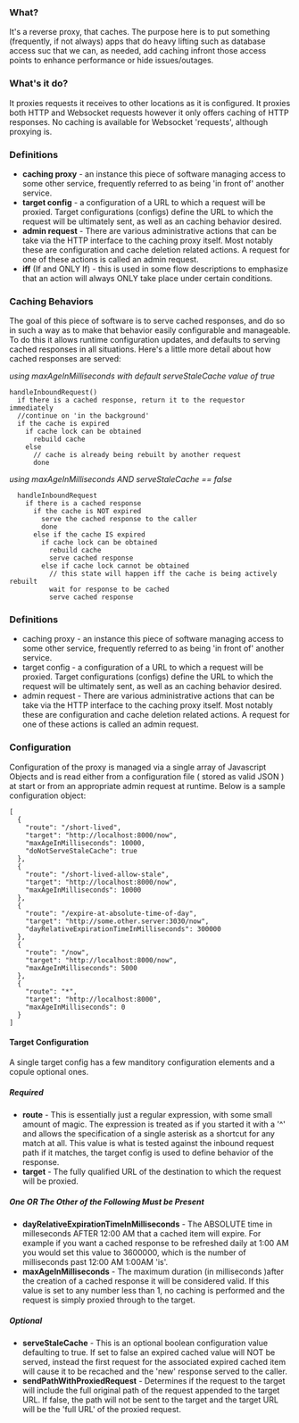 ### What?

It's a reverse proxy, that caches. The purpose here is to put something (frequently, if not always) apps that do heavy lifting such as database access suc that we can, as needed, add caching infront those access points to enhance performance or hide issues/outages.

### What's it do?

It proxies requests it receives to other locations as it is configured. It proxies both HTTP and Websocket requests however it only offers caching of HTTP responses. No caching is available for Websocket 'requests', although proxying is.

### Definitions

* **caching proxy** - an instance this piece of software managing access to some other service, frequently 
  referred to as being 'in front of' another service.
* **target config** - a configuration of a URL to which a request will be proxied. Target configurations (configs)
  define the URL to which the request will be ultimately sent, as well as an caching behavior desired.
* **admin request** - There are various administrative actions that can be take via the HTTP interface
  to the caching proxy itself. Most notably these are configuration and cache deletion related actions.
  A request for one of these actions is called an admin request.
* **iff** (If and ONLY If) - this is used in some flow descriptions to emphasize that an action will always ONLY take place under certain conditions.

### Caching Behaviors

The goal of this piece of software is to serve cached responses, and do so in such a way as to make that behavior easily configurable and manageable. To do this it allows runtime configuration updates, and defaults to serving cached responses in all situations. Here's a little more detail about how cached responses are served:

*using maxAgeInMilliseconds with default serveStaleCache value of true*

````
handleInboundRequest()
  if there is a cached response, return it to the requestor immediately
  //continue on 'in the background'
  if the cache is expired
    if cache lock can be obtained
      rebuild cache
    else
      // cache is already being rebuilt by another request
      done
````

*using maxAgeInMilliseconds AND serveStaleCache == false*

````
  handleInboundRequest
    if there is a cached response
      if the cache is NOT expired
        serve the cached response to the caller
        done
      else if the cache IS expired
        if cache lock can be obtained
          rebuild cache
          serve cached response
        else if cache lock cannot be obtained
          // this state will happen iff the cache is being actively rebuilt
          wait for response to be cached
          serve cached response
````

### Definitions

* caching proxy - an instance this piece of software managing access to some other service, frequently 
  referred to as being 'in front of' another service.
* target config - a configuration of a URL to which a request will be proxied. Target configurations (configs)
  define the URL to which the request will be ultimately sent, as well as an caching behavior desired.
* admin request - There are various administrative actions that can be take via the HTTP interface
  to the caching proxy itself. Most notably these are configuration and cache deletion related actions.
  A request for one of these actions is called an admin request.


### Configuration

Configuration of the proxy is managed via a single array of Javascript Objects and is read either 
from a configuration file ( stored as valid JSON ) at start or from an appropriate admin request
at runtime. Below is a sample configuration object:

````
[
  {
    "route": "/short-lived",
    "target": "http://localhost:8000/now",
    "maxAgeInMilliseconds": 10000,
    "doNotServeStaleCache": true
  },
  {
    "route": "/short-lived-allow-stale",
    "target": "http://localhost:8000/now",
    "maxAgeInMilliseconds": 10000
  },
  {
    "route": "/expire-at-absolute-time-of-day",
    "target": "http://some.other.server:3030/now",
    "dayRelativeExpirationTimeInMilliseconds": 300000   
  },
  {
    "route": "/now",
    "target": "http://localhost:8000/now",
    "maxAgeInMilliseconds": 5000
  },
  {
    "route": "*",
    "target": "http://localhost:8000",
    "maxAgeInMilliseconds": 0
  }
]
````

#### Target Configuration

A single target config has a few manditory configuration elements and a copule optional ones.

##### Required
* **route** - This is essentially just a regular expression, with some small amount of magic. The expression is treated as if you started it with a '^' and allows the specification of a single asterisk as a shortcut for any match at all. This value is what is tested against the inbound request path if it matches, the target config is used to define behavior of the response.
* **target** - The fully qualified URL of the destination to which the request will be proxied.

##### One *OR* The Other of the Following Must be Present
* **dayRelativeExpirationTimeInMilliseconds** - The ABSOLUTE time in milleseconds AFTER 12:00 AM that a cached item will expire. For example if you want a cached response to be refreshed daily at 1:00 AM you would set this value to 3600000, which is the number of milliseconds past 12:00 AM 1:00AM 'is'.
* **maxAgeInMilliseconds** - The maximum duration (in milliseconds )after the creation of a cached response it will be considered valid. If this value is set to any number less than 1, no caching is performed and the request is simply proxied through to the target.

##### Optional
* **serveStaleCache** - This is an optional boolean configuration value defaulting to true. If set to false an expired cached value will NOT be served, instead the first request for the associated expired cached item will cause it to be recached and the 'new' response served to the caller.
* **sendPathWithProxiedRequest** - Determines if the request to the target will include the full original path of the request appended to the target URL. If false, the path will not be sent to the target and the target URL will be the 'full URL' of the proxied request.
